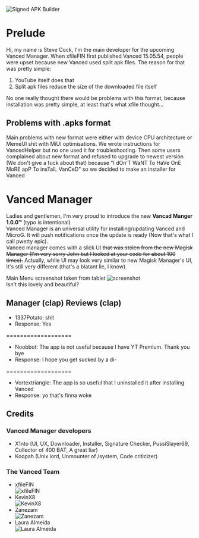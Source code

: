 ![Signed APK Builder](https://github.com/X1nto/VancedInstaller/workflows/Signed%20APK%20Builder/badge.svg?branch=master)

# Prelude
Hi, my name is Steve Cock, I'm the main developer for the upcoming Vanced Manager. When xfileFIN first published Vanced 15.05.54, people were upset because new Vanced used split apk files. The reason for that was pretty simple:  
1) YouTube itself does that  
2) Split apk files reduce the size of the downloaded file itself  

No one really thought there would be problems with this format, because installation was pretty simple, at least that's what xfile thought...  
## Problems with .apks format
Main problems with new format were either with device CPU architecture or MemeUI shit with MiUI optimisations. We wrote instructions for VancedHelper but no one used it for troubleshooting. Then some users complained about new format and refused to upgrade to newest version (We don't give a fuck about that) because "I dOn'T WaNT To HaVe OnE MoRE apP To insTalL VanCeD" so we decided to make an installer for Vanced  
# Vanced Manager
Ladies and gentlemen, I'm very proud to introduce the new **Vancad Manger 1.0.0™** (typo is intentional)  
Vanced Manager is an universal utility for installing/updating Vanced and MicroG. It will push notifications once the update is ready (Now that's what I call pwetty epic).  
Vanced manager comes with a slick UI ~~that was stolen from the new Magisk Manager (I'm very sorry John but I looked at your code for about 100 times).~~ Actually, while UI may look very similar to new Magisk Manager's UI, It's still very different (that's a blatant lie, I know).  

Main Menu screenshot taken from tablet
![screenshot](https://i.imgur.com/r2jiq7J.png)  
Isn't this lovely and beautiful?

## Manager (clap) Reviews (clap)

- 1337Potato: shit  
- Response: Yes  

===================
  
- Noobbot: The app is not useful because I have YT Premium. Thank you bye  
- Response: I hope you get sucked by a di- 

=================== 
  
- Vortextriangle: The app is so useful that I uninstalled it after installing Vanced  
- Response: yo that's finna woke  

## Credits
### Vanced Manager developers  
- X1nto (UI, UX, Downloader, Installer, Signature Checker, PussiSlayer69, Collector of 400 BAT, A great liar)
- Koopah (Unix lord, Unmounter of /system, Code criticizer)
### The Vanced Team  
- xfileFIN  
![xfileFIN](https://i.imgur.com/hLdzTVq.png)
- KevinX8  
![KevinX8](https://i.imgur.com/cS9C7P8.png)
- Zanezam  
![Zanezam](https://i.imgur.com/QVcXA6q.png)
- Laura Almeida  
![Laura Almeida](https://i.imgur.com/ovVD939.png)
